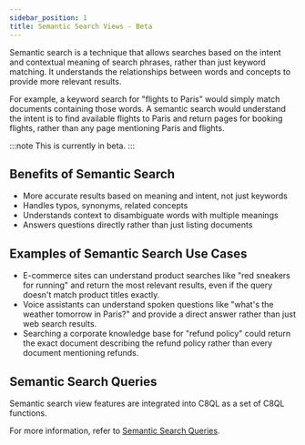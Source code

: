 ```yaml
---
sidebar_position: 1
title: Semantic Search Views - Beta
---
```


Semantic search is a technique that allows searches based on the intent and contextual meaning of search phrases, rather than just keyword matching. It understands the relationships between words and concepts to provide more relevant results.

For example, a keyword search for "flights to Paris" would simply match documents containing those words. A semantic search would understand the intent is to find available flights to Paris and return pages for booking flights, rather than any page mentioning Paris and flights.

:::note
This is currently in beta.
:::

## Benefits of Semantic Search

- More accurate results based on meaning and intent, not just keywords
- Handles typos, synonyms, related concepts
- Understands context to disambiguate words with multiple meanings
- Answers questions directly rather than just listing documents

## Examples of Semantic Search Use Cases

- E-commerce sites can understand product searches like "red sneakers for running" and return the most relevant results, even if the query doesn't match product titles exactly.
- Voice assistants can understand spoken questions like "what's the weather tomorrow in Paris?" and provide a direct answer rather than just web search results.
- Searching a corporate knowledge base for "refund policy" could return the exact document describing the refund policy rather than every document mentioning refunds.

## Semantic Search Queries

Semantic search view features are integrated into C8QL as a set of C8QL functions.

For more information, refer to [Semantic Search Queries](./queries/).
